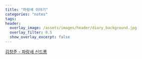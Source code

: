 ```yaml
---
title: "파랑새 이야기"
categories: "notes"
tags:
header:
  overlay_image: /assets/images/header/diary_background.jpg
  overlay_filter: 0.5
  show_overlay_excerpt: false
---
```


[김창준 - 파랑새 신드롬](https://www.ibm.com/developerworks/mydeveloperworks/blogs/9e635b49-09e9-4c23-8999-a4d461aeace2/entry/147?lang=en)

